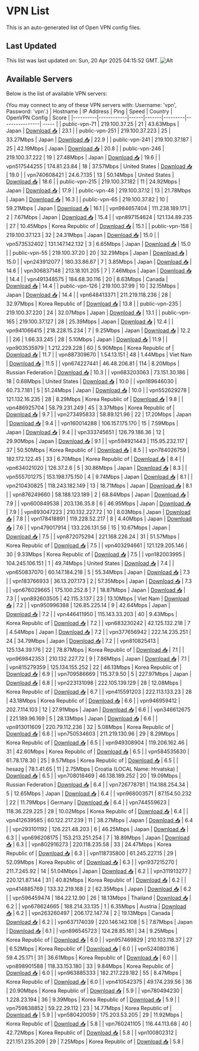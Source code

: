 # VPN List

This is an auto-generated list of Open VPN config files.

## Last Updated

This list was last updated on: Sun, 20 Apr 2025 04:15:52 GMT.
![Alt](https://repobeats.axiom.co/api/embed/186b98318ef1479477931607c1ad7d823f12451f.svg "Repobeats analytics image")

## Available Servers

Below is the list of available VPN servers:

(You may connect to any of these VPN servers with: Username: 'vpn', Password: 'vpn'.)
| Hostname | IP Address | Ping | Speed | Country | OpenVPN Config | Score |
|----------|------------|------|-------|---------|----------------| ----- |
| public-vpn-71 | 219.100.37.25 | 21 | 43.63Mbps | Japan | [Download 📥](./configs/server_0_JP.ovpn) | 23.1 |
| public-vpn-251 | 219.100.37.223 | 25 | 33.27Mbps | Japan | [Download 📥](./configs/server_1_JP.ovpn) | 22.9 |
| public-vpn-241 | 219.100.37.187 | 25 | 42.19Mbps | Japan | [Download 📥](./configs/server_2_JP.ovpn) | 20.8 |
| public-vpn-246 | 219.100.37.222 | 19 | 27.48Mbps | Japan | [Download 📥](./configs/server_3_JP.ovpn) | 19.6 |
| vpn517544255 | 174.81.23.84 | 18 | 37.57Mbps | United States | [Download 📥](./configs/server_4_US.ovpn) | 19.0 |
| vpn740608421 | 24.6.7.135 | 13 | 50.14Mbps | United States | [Download 📥](./configs/server_5_US.ovpn) | 18.6 |
| public-vpn-215 | 219.100.37.182 | 11 | 24.92Mbps | Japan | [Download 📥](./configs/server_6_JP.ovpn) | 17.9 |
| public-vpn-48 | 219.100.37.12 | 13 | 21.78Mbps | Japan | [Download 📥](./configs/server_7_JP.ovpn) | 16.3 |
| public-vpn-65 | 219.100.37.82 | 10 | 59.21Mbps | Japan | [Download 📥](./configs/server_8_JP.ovpn) | 16.1 |
| vpn984657404 | 111.238.189.171 | 2 | 7.67Mbps | Japan | [Download 📥](./configs/server_9_JP.ovpn) | 15.4 |
| vpn897154624 | 121.134.89.235 | 27 | 10.45Mbps | Korea Republic of | [Download 📥](./configs/server_10_KR.ovpn) | 15.1 |
| public-vpn-158 | 219.100.37.123 | 32 | 24.31Mbps | Japan | [Download 📥](./configs/server_11_JP.ovpn) | 15.0 |
| vpn573532402 | 131.147.142.132 | 3 | 6.65Mbps | Japan | [Download 📥](./configs/server_12_JP.ovpn) | 15.0 |
| public-vpn-55 | 219.100.37.20 | 20 | 32.29Mbps | Japan | [Download 📥](./configs/server_13_JP.ovpn) | 15.0 |
| vpn243912077 | 180.33.86.67 | 7 | 3.85Mbps | Japan | [Download 📥](./configs/server_14_JP.ovpn) | 14.6 |
| vpn306837148 | 213.18.101.205 | 7 | 7.46Mbps | Japan | [Download 📥](./configs/server_15_JP.ovpn) | 14.4 |
| vpn491348575 | 184.68.30.116 | 20 | 8.63Mbps | Canada | [Download 📥](./configs/server_16_CA.ovpn) | 14.4 |
| public-vpn-126 | 219.100.37.99 | 10 | 32.15Mbps | Japan | [Download 📥](./configs/server_17_JP.ovpn) | 14.4 |
| vpn648413371 | 211.219.118.236 | 28 | 32.97Mbps | Korea Republic of | [Download 📥](./configs/server_18_KR.ovpn) | 13.8 |
| public-vpn-235 | 219.100.37.220 | 24 | 32.07Mbps | Japan | [Download 📥](./configs/server_19_JP.ovpn) | 13.1 |
| public-vpn-165 | 219.100.37.127 | 28 | 25.39Mbps | Japan | [Download 📥](./configs/server_20_JP.ovpn) | 12.4 |
| vpn941066415 | 218.228.15.234 | 7 | 9.25Mbps | Japan | [Download 📥](./configs/server_21_JP.ovpn) | 12.2 |
| 2i6 | 1.66.33.245 | 28 | 5.10Mbps | Japan | [Download 📥](./configs/server_22_JP.ovpn) | 11.9 |
| vpn903535979 | 1.212.229.228 | 60 | 5.90Mbps | Korea Republic of | [Download 📥](./configs/server_23_KR.ovpn) | 11.7 |
| vpn887309670 | 1.54.13.151 | 48 | 1.44Mbps | Viet Nam | [Download 📥](./configs/server_24_VN.ovpn) | 11.5 |
| vpn674227441 | 46.48.206.81 | 114 | 8.20Mbps | Russian Federation | [Download 📥](./configs/server_25_RU.ovpn) | 10.3 |
| vpn683203063 | 73.151.30.186 | 18 | 0.68Mbps | United States | [Download 📥](./configs/server_26_US.ovpn) | 10.0 |
| vpn189646030 | 60.73.7.181 | 5 | 51.24Mbps | Japan | [Download 📥](./configs/server_27_JP.ovpn) | 10.0 |
| vpn552629278 | 121.132.16.235 | 28 | 8.29Mbps | Korea Republic of | [Download 📥](./configs/server_28_KR.ovpn) | 9.8 |
| vpn486925704 | 58.79.231.249 | 45 | 3.37Mbps | Korea Republic of | [Download 📥](./configs/server_29_KR.ovpn) | 9.7 |
| vpn273495833 | 58.89.121.96 | 22 | 17.20Mbps | Japan | [Download 📥](./configs/server_30_JP.ovpn) | 9.4 |
| vpn160014288 | 106.157.175.170 | 15 | 7.59Mbps | Japan | [Download 📥](./configs/server_31_JP.ovpn) | 9.4 |
| vpn333745651 | 126.79.186.36 | 12 | 29.90Mbps | Japan | [Download 📥](./configs/server_32_JP.ovpn) | 9.1 |
| vpn594921443 | 115.95.232.117 | 37 | 50.50Mbps | Korea Republic of | [Download 📥](./configs/server_33_KR.ovpn) | 8.5 |
| vpn784026759 | 182.172.122.45 | 33 | 6.70Mbps | Korea Republic of | [Download 📥](./configs/server_34_KR.ovpn) | 8.4 |
| vpn634021020 | 126.37.2.6 | 5 | 30.86Mbps | Japan | [Download 📥](./configs/server_35_JP.ovpn) | 8.3 |
| vpn555701275 | 153.198.175.150 | 4 | 9.74Mbps | Japan | [Download 📥](./configs/server_36_JP.ovpn) | 8.1 |
| vpn210430825 | 118.243.182.149 | 13 | 18.71Mbps | Japan | [Download 📥](./configs/server_37_JP.ovpn) | 8.1 |
| vpn876249660 | 58.188.123.189 | 2 | 68.84Mbps | Japan | [Download 📥](./configs/server_38_JP.ovpn) | 7.9 |
| vpn600849538 | 203.136.35.8 | 6 | 46.95Mbps | Japan | [Download 📥](./configs/server_39_JP.ovpn) | 7.9 |
| vpn893047223 | 210.132.227.72 | 10 | 8.03Mbps | Japan | [Download 📥](./configs/server_40_JP.ovpn) | 7.8 |
| vpn178418891 | 119.228.52.217 | 8 | 4.40Mbps | Japan | [Download 📥](./configs/server_41_JP.ovpn) | 7.6 |
| vpn479017914 | 133.226.131.56 | 15 | 10.67Mbps | Japan | [Download 📥](./configs/server_42_JP.ovpn) | 7.5 |
| vpn872075294 | 221.168.226.24 | 31 | 51.57Mbps | Korea Republic of | [Download 📥](./configs/server_43_KR.ovpn) | 7.5 |
| vpn403294661 | 121.129.205.146 | 30 | 9.33Mbps | Korea Republic of | [Download 📥](./configs/server_44_KR.ovpn) | 7.5 |
| vpn182003995 | 104.245.106.151 | 1 | 49.74Mbps | United States | [Download 📥](./configs/server_45_US.ovpn) | 7.4 |
| vpn650837070 | 60.147.184.218 | 5 | 55.34Mbps | Japan | [Download 📥](./configs/server_46_JP.ovpn) | 7.3 |
| vpn183766933 | 36.13.207.173 | 2 | 57.35Mbps | Japan | [Download 📥](./configs/server_47_JP.ovpn) | 7.3 |
| vpn676029665 | 175.100.252.8 | 7 | 18.87Mbps | Japan | [Download 📥](./configs/server_48_JP.ovpn) | 7.3 |
| vpn892603505 | 42.115.3.137 | 23 | 13.10Mbps | Viet Nam | [Download 📥](./configs/server_49_VN.ovpn) | 7.2 |
| vpn950996388 | 126.85.225.14 | 9 | 42.64Mbps | Japan | [Download 📥](./configs/server_50_JP.ovpn) | 7.2 |
| vpn446411950 | 115.143.33.203 | 40 | 9.43Mbps | Korea Republic of | [Download 📥](./configs/server_51_KR.ovpn) | 7.2 |
| vpn683230242 | 42.125.132.218 | 7 | 4.54Mbps | Japan | [Download 📥](./configs/server_52_JP.ovpn) | 7.2 |
| vpn377656942 | 222.14.235.251 | 24 | 34.79Mbps | Japan | [Download 📥](./configs/server_53_JP.ovpn) | 7.2 |
| vpn810825413 | 125.134.39.176 | 22 | 78.87Mbps | Korea Republic of | [Download 📥](./configs/server_54_KR.ovpn) | 7.1 |
| vpn969842353 | 210.132.227.72 | 9 | 7.86Mbps | Japan | [Download 📥](./configs/server_55_JP.ovpn) | 7.1 |
| vpn815279359 | 125.134.155.252 | 22 | 46.13Mbps | Korea Republic of | [Download 📥](./configs/server_56_KR.ovpn) | 6.9 |
| vpn709586669 | 115.37.9.50 | 5 | 227.97Mbps | Japan | [Download 📥](./configs/server_57_JP.ovpn) | 6.8 |
| vpn223131098 | 222.105.139.129 | 28 | 12.08Mbps | Korea Republic of | [Download 📥](./configs/server_58_KR.ovpn) | 6.7 |
| vpn415591203 | 222.113.133.23 | 28 | 43.18Mbps | Korea Republic of | [Download 📥](./configs/server_59_KR.ovpn) | 6.6 |
| vpn946959412 | 202.7.114.103 | 12 | 27.91Mbps | Japan | [Download 📥](./configs/server_60_JP.ovpn) | 6.6 |
| vpn346612675 | 221.189.96.169 | 5 | 28.13Mbps | Japan | [Download 📥](./configs/server_61_JP.ovpn) | 6.6 |
| vpn913011609 | 220.79.112.236 | 32 | 5.08Mbps | Korea Republic of | [Download 📥](./configs/server_62_KR.ovpn) | 6.6 |
| vpn750534603 | 211.219.130.96 | 29 | 8.29Mbps | Korea Republic of | [Download 📥](./configs/server_63_KR.ovpn) | 6.5 |
| vpn949308904 | 119.206.162.46 | 31 | 42.60Mbps | Korea Republic of | [Download 📥](./configs/server_64_KR.ovpn) | 6.5 |
| vpn584535630 | 61.78.178.30 | 25 | 9.57Mbps | Korea Republic of | [Download 📥](./configs/server_65_KR.ovpn) | 6.5 |
| hesazg | 78.1.41.65 | 11 | 2.75Mbps | Croatia (LOCAL Name: Hrvatska) | [Download 📥](./configs/server_66_HR.ovpn) | 6.5 |
| vpn708018469 | 46.138.189.252 | 20 | 19.09Mbps | Russian Federation | [Download 📥](./configs/server_67_RU.ovpn) | 6.4 |
| vpn726778781 | 114.188.254.34 | 5 | 12.65Mbps | Japan | [Download 📥](./configs/server_68_JP.ovpn) | 6.4 |
| vpn968003571 | 87.154.50.232 | 22 | 11.79Mbps | Germany | [Download 📥](./configs/server_69_DE.ovpn) | 6.4 |
| vpn744559623 | 118.36.229.225 | 28 | 10.02Mbps | Korea Republic of | [Download 📥](./configs/server_70_KR.ovpn) | 6.4 |
| vpn412639585 | 60.122.217.239 | 11 | 38.27Mbps | Japan | [Download 📥](./configs/server_71_JP.ovpn) | 6.4 |
| vpn293101192 | 126.221.48.203 | 6 | 46.25Mbps | Japan | [Download 📥](./configs/server_72_JP.ovpn) | 6.3 |
| vpn696208175 | 153.213.251.254 | 7 | 18.89Mbps | Japan | [Download 📥](./configs/server_73_JP.ovpn) | 6.3 |
| vpn802916273 | 220.118.235.58 | 33 | 24.47Mbps | Korea Republic of | [Download 📥](./configs/server_74_KR.ovpn) | 6.3 |
| vpn118735800 | 61.245.227.15 | 29 | 52.09Mbps | Korea Republic of | [Download 📥](./configs/server_75_KR.ovpn) | 6.3 |
| vpn937215270 | 211.7.245.92 | 14 | 51.04Mbps | Japan | [Download 📥](./configs/server_76_JP.ovpn) | 6.2 |
| vpn311913277 | 220.121.87.144 | 31 | 40.82Mbps | Korea Republic of | [Download 📥](./configs/server_77_KR.ovpn) | 6.2 |
| vpn414885769 | 133.32.219.168 | 2 | 62.35Mbps | Japan | [Download 📥](./configs/server_78_JP.ovpn) | 6.2 |
| vpn596459474 | 184.22.12.90 | 26 | 18.13Mbps | Thailand | [Download 📥](./configs/server_79_TH.ovpn) | 6.2 |
| vpn678624665 | 188.214.33.135 | 1 | 6.35Mbps | Austria | [Download 📥](./configs/server_80_AT.ovpn) | 6.2 |
| vpn263260497 | 206.172.147.74 | 2 | 19.13Mbps | Canada | [Download 📥](./configs/server_81_CA.ovpn) | 6.2 |
| vpn637174039 | 220.146.142.108 | 5 | 7.87Mbps | Japan | [Download 📥](./configs/server_82_JP.ovpn) | 6.1 |
| vpn896545723 | 124.28.85.161 | 34 | 9.25Mbps | Korea Republic of | [Download 📥](./configs/server_83_KR.ovpn) | 6.0 |
| vpn957469829 | 210.103.118.37 | 27 | 6.52Mbps | Korea Republic of | [Download 📥](./configs/server_84_KR.ovpn) | 6.0 |
| vpn524080316 | 59.4.25.171 | 31 | 36.61Mbps | Korea Republic of | [Download 📥](./configs/server_85_KR.ovpn) | 6.0 |
| vpn898901588 | 118.33.153.180 | 33 | 9.84Mbps | Korea Republic of | [Download 📥](./configs/server_86_KR.ovpn) | 6.0 |
| vpn963885333 | 182.217.229.182 | 55 | 8.47Mbps | Korea Republic of | [Download 📥](./configs/server_87_KR.ovpn) | 6.0 |
| vpn410542375 | 49.174.239.56 | 36 | 20.90Mbps | Korea Republic of | [Download 📥](./configs/server_88_KR.ovpn) | 5.9 |
| vpn780494230 | 1.228.23.194 | 36 | 9.39Mbps | Korea Republic of | [Download 📥](./configs/server_89_KR.ovpn) | 5.9 |
| vpn759838852 | 59.22.29.112 | 23 | 14.77Mbps | Korea Republic of | [Download 📥](./configs/server_90_KR.ovpn) | 5.9 |
| vpn580420059 | 175.203.53.205 | 29 | 11.92Mbps | Korea Republic of | [Download 📥](./configs/server_91_KR.ovpn) | 5.8 |
| vpn760241105 | 116.44.113.68 | 40 | 42.72Mbps | Korea Republic of | [Download 📥](./configs/server_92_KR.ovpn) | 5.8 |
| vpn100802312 | 221.151.235.209 | 29 | 7.25Mbps | Korea Republic of | [Download 📥](./configs/server_93_KR.ovpn) | 5.8 |
